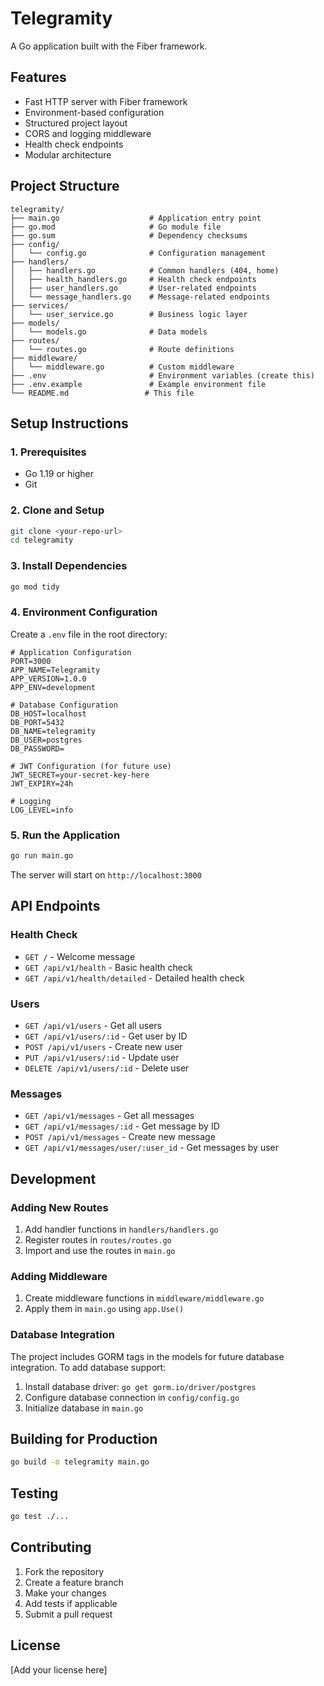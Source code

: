 # Telegramity

A Go application built with the Fiber framework.

## Features

- Fast HTTP server with Fiber framework
- Environment-based configuration
- Structured project layout
- CORS and logging middleware
- Health check endpoints
- Modular architecture

## Project Structure

```
telegramity/
├── main.go                    # Application entry point
├── go.mod                     # Go module file
├── go.sum                     # Dependency checksums
├── config/
│   └── config.go              # Configuration management
├── handlers/
│   ├── handlers.go            # Common handlers (404, home)
│   ├── health_handlers.go     # Health check endpoints
│   ├── user_handlers.go       # User-related endpoints
│   └── message_handlers.go    # Message-related endpoints
├── services/
│   └── user_service.go        # Business logic layer
├── models/
│   └── models.go              # Data models
├── routes/
│   └── routes.go              # Route definitions
├── middleware/
│   └── middleware.go          # Custom middleware
├── .env                       # Environment variables (create this)
├── .env.example               # Example environment file
└── README.md                 # This file
```

## Setup Instructions

### 1. Prerequisites

- Go 1.19 or higher
- Git

### 2. Clone and Setup

```bash
git clone <your-repo-url>
cd telegramity
```

### 3. Install Dependencies

```bash
go mod tidy
```

### 4. Environment Configuration

Create a `.env` file in the root directory:

```env
# Application Configuration
PORT=3000
APP_NAME=Telegramity
APP_VERSION=1.0.0
APP_ENV=development

# Database Configuration
DB_HOST=localhost
DB_PORT=5432
DB_NAME=telegramity
DB_USER=postgres
DB_PASSWORD=

# JWT Configuration (for future use)
JWT_SECRET=your-secret-key-here
JWT_EXPIRY=24h

# Logging
LOG_LEVEL=info
```

### 5. Run the Application

```bash
go run main.go
```

The server will start on `http://localhost:3000`

## API Endpoints

### Health Check
- `GET /` - Welcome message
- `GET /api/v1/health` - Basic health check
- `GET /api/v1/health/detailed` - Detailed health check

### Users
- `GET /api/v1/users` - Get all users
- `GET /api/v1/users/:id` - Get user by ID
- `POST /api/v1/users` - Create new user
- `PUT /api/v1/users/:id` - Update user
- `DELETE /api/v1/users/:id` - Delete user

### Messages
- `GET /api/v1/messages` - Get all messages
- `GET /api/v1/messages/:id` - Get message by ID
- `POST /api/v1/messages` - Create new message
- `GET /api/v1/messages/user/:user_id` - Get messages by user

## Development

### Adding New Routes

1. Add handler functions in `handlers/handlers.go`
2. Register routes in `routes/routes.go`
3. Import and use the routes in `main.go`

### Adding Middleware

1. Create middleware functions in `middleware/middleware.go`
2. Apply them in `main.go` using `app.Use()`

### Database Integration

The project includes GORM tags in the models for future database integration. To add database support:

1. Install database driver: `go get gorm.io/driver/postgres`
2. Configure database connection in `config/config.go`
3. Initialize database in `main.go`

## Building for Production

```bash
go build -o telegramity main.go
```

## Testing

```bash
go test ./...
```

## Contributing

1. Fork the repository
2. Create a feature branch
3. Make your changes
4. Add tests if applicable
5. Submit a pull request

## License

[Add your license here] 